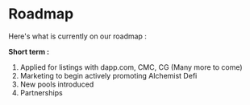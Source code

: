 # Roadmap

Here's what is currently on our roadmap :

**Short term :**

1. Applied for listings with dapp.com, CMC, CG \(Many more to come\)
2. Marketing to begin actively promoting Alchemist Defi
3. New pools introduced
4. Partnerships



